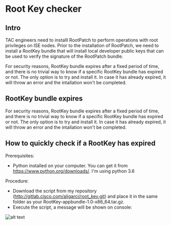 

# Root Key checker

## Intro

TAC engineers need to installl RootPatch to perform operations with root privileges on ISE nodes. Prior to the installation of RootPatch, we need to install a RootKey bundle that will install local developer public keys that can be used to verify the signature of the RootPatch bundle.

For security reasons, RootKey bundle expires after a fixed period of time, and there is no trivial way to know if a specific RootKey bundle has expired or not. The only option is to try and install it. In case it has already expired, it will throw an error and the intallation won't be completed. 

## RootKey bundle expires

For security reasons, RootKey bundle expires after a fixed period of time, and there is no trivial way to know if a specific RootKey bundle has expired or not. The only option is to try and install it. In case it has already expired, it will throw an error and the intallation won't be completed. 

## How to quickly check if a RootKey has expired
 
Prerequisites:
- Python installed on your computer. You can get it from https://www.python.org/downloads/. I'm using python 3.6
 
Procedure:
- Download the script from my repository (http://gitlab.cisco.com/aligarci/root_key.git) and place it in the same folder as your RootKey-appbundle-1.0-x86_64.tar.gz. 
- Execute the script, a message will be shown on console:

![alt text](https://techzone.cisco.com/t5/image/serverpage/image-id/146656i9EB2CD2E0DD37A30/image-size/large?v=1.0&px=800 "RootKey checker execution example")